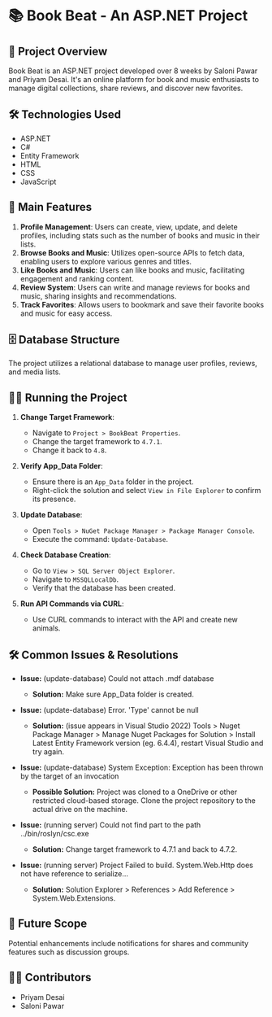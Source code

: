 # 📚 Book Beat - An ASP.NET Project

## 🌟 Project Overview

Book Beat is an ASP.NET project developed over 8 weeks by Saloni Pawar and Priyam Desai. It's an online platform for book and music enthusiasts to manage digital collections, share reviews, and discover new favorites.

## 🛠️ Technologies Used

- ASP.NET
- C#
- Entity Framework
- HTML
- CSS
- JavaScript

## 🚀 Main Features

1. **Profile Management**: Users can create, view, update, and delete profiles, including stats such as the number of books and music in their lists.
2. **Browse Books and Music**: Utilizes open-source APIs to fetch data, enabling users to explore various genres and titles.
3. **Like Books and Music**: Users can like books and music, facilitating engagement and ranking content.
4. **Review System**: Users can write and manage reviews for books and music, sharing insights and recommendations.
5. **Track Favorites**: Allows users to bookmark and save their favorite books and music for easy access.

## 🗄️ Database Structure

The project utilizes a relational database to manage user profiles, reviews, and media lists.

## 🏃‍♂️ Running the Project

1. **Change Target Framework**:
   - Navigate to `Project > BookBeat Properties`.
   - Change the target framework to `4.7.1`.
   - Change it back to `4.8`.

2. **Verify App_Data Folder**:
   - Ensure there is an `App_Data` folder in the project.
   - Right-click the solution and select `View in File Explorer` to confirm its presence.

3. **Update Database**:
   - Open `Tools > NuGet Package Manager > Package Manager Console`.
   - Execute the command: `Update-Database`.

4. **Check Database Creation**:
   - Go to `View > SQL Server Object Explorer`.
   - Navigate to `MSSQLLocalDb`.
   - Verify that the database has been created.

5. **Run API Commands via CURL**:
   - Use CURL commands to interact with the API and create new animals.

## 🛠️ Common Issues & Resolutions

- **Issue:** (update-database) Could not attach .mdf database
  - **Solution:** Make sure App_Data folder is created.

- **Issue:** (update-database) Error. 'Type' cannot be null
  - **Solution:** (issue appears in Visual Studio 2022) Tools > Nuget Package Manager > Manage Nuget Packages for Solution > Install Latest Entity Framework version (eg. 6.4.4), restart Visual Studio and try again.

- **Issue:** (update-database) System Exception: Exception has been thrown by the target of an invocation
  - **Possible Solution:** Project was cloned to a OneDrive or other restricted cloud-based storage. Clone the project repository to the actual drive on the machine.

- **Issue:** (running server) Could not find part to the path ../bin/roslyn/csc.exe
  - **Solution:** Change target framework to 4.7.1 and back to 4.7.2.

- **Issue:** (running server) Project Failed to build. System.Web.Http does not have reference to serialize...
  - **Solution:** Solution Explorer > References > Add Reference > System.Web.Extensions.
    

## 🚀 Future Scope

Potential enhancements include notifications for shares and community features such as discussion groups.

## 👨‍💻 Contributors 

- Priyam Desai
- Saloni Pawar
